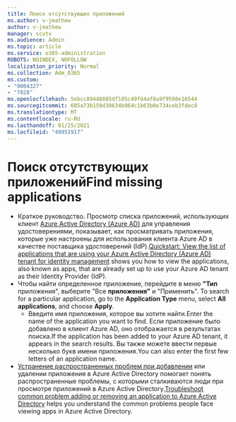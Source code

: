 ```yaml
---
title: Поиск отсутствующих приложений
ms.author: v-jmathew
author: v-jmathew
manager: scotv
ms.audience: Admin
ms.topic: article
ms.service: o365-administration
ROBOTS: NOINDEX, NOFOLLOW
localization_priority: Normal
ms.collection: Adm_O365
ms.custom:
- "9004327"
- "7828"
ms.openlocfilehash: 5ebcc89448885df105c49f64af8a9f9598e16544
ms.sourcegitcommit: 605a73b159d30634b064c1b63b0e734ceb3fdec8
ms.translationtype: MT
ms.contentlocale: ru-RU
ms.lasthandoff: 01/25/2021
ms.locfileid: "49951917"
---
```

# <a name="find-missing-applications"></a><span data-ttu-id="41abe-102">Поиск отсутствующих приложений</span><span class="sxs-lookup"><span data-stu-id="41abe-102">Find missing applications</span></span>

- <span data-ttu-id="41abe-103">Краткое руководство. Просмотр списка приложений, использующих клиент [Azure Active Directory (Azure AD)](https://docs.microsoft.com/azure/active-directory/manage-apps/view-applications-portal) для управления удостоверениями, показывает, как просматривать приложения, которые уже настроены для использования клиента Azure AD в качестве поставщика удостоверений (IdP).</span><span class="sxs-lookup"><span data-stu-id="41abe-103">[Quickstart: View the list of applications that are using your Azure Active Directory (Azure AD) tenant for identity management](https://docs.microsoft.com/azure/active-directory/manage-apps/view-applications-portal) shows you how to view the applications, also known as apps, that are already set up to use your Azure AD tenant as their Identity Provider (IdP).</span></span>
- <span data-ttu-id="41abe-104">Чтобы найти определенное приложение, перейдите в меню **"Тип** приложения", выберите "Все **приложения"** и "Применить". </span><span class="sxs-lookup"><span data-stu-id="41abe-104">To search for a particular application, go to the **Application Type** menu, select **All applications**, and choose **Apply**.</span></span>
  - <span data-ttu-id="41abe-105">Введите имя приложения, которое вы хотите найти.</span><span class="sxs-lookup"><span data-stu-id="41abe-105">Enter the name of the application you want to find.</span></span> <span data-ttu-id="41abe-106">Если приложение было добавлено в клиент Azure AD, оно отображается в результатах поиска.</span><span class="sxs-lookup"><span data-stu-id="41abe-106">If the application has been added to your Azure AD tenant, it appears in the search results.</span></span> <span data-ttu-id="41abe-107">Вы также можете ввести первые несколько букв имени приложения.</span><span class="sxs-lookup"><span data-stu-id="41abe-107">You can also enter the first few letters of an application name.</span></span>
- <span data-ttu-id="41abe-108">[Устранение распространенных проблем при добавлении](https://docs.microsoft.com/azure/active-directory/manage-apps/troubleshoot-adding-apps) или удалении приложения в Azure Active Directory помогает понять распространенные проблемы, с которыми сталкиваются люди при просмотре приложений в Azure Active Directory.</span><span class="sxs-lookup"><span data-stu-id="41abe-108">[Troubleshoot common problem adding or removing an application to Azure Active Directory](https://docs.microsoft.com/azure/active-directory/manage-apps/troubleshoot-adding-apps) helps you understand the common problems people face viewing apps in Azure Active Directory.</span></span>

